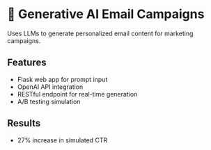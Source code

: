 # 🤖 Generative AI Email Campaigns

Uses LLMs to generate personalized email content for marketing campaigns.

## Features
- Flask web app for prompt input
- OpenAI API integration
- RESTful endpoint for real-time generation
- A/B testing simulation

## Results
- 27% increase in simulated CTR
